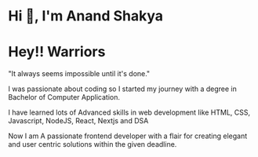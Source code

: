 # Hi 👋, I'm Anand Shakya

# Hey!! Warriors

"It always seems impossible until it's done."

I was passionate about coding so I started my journey with a degree in Bachelor of Computer Application.




I have learned lots of Advanced skills in web development like HTML, CSS, Javascript, NodeJS, React, Nextjs and DSA

Now I am A passionate frontend developer with a flair for creating elegant and user centric solutions within the given deadline.
